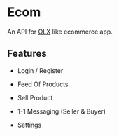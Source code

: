 # Ecom

An API for [OLX](http://olx.in/) like ecommerce app.

## Features

- Login / Register

- Feed Of Products

- Sell Product

- 1-1 Messaging (Seller & Buyer)

- Settings



